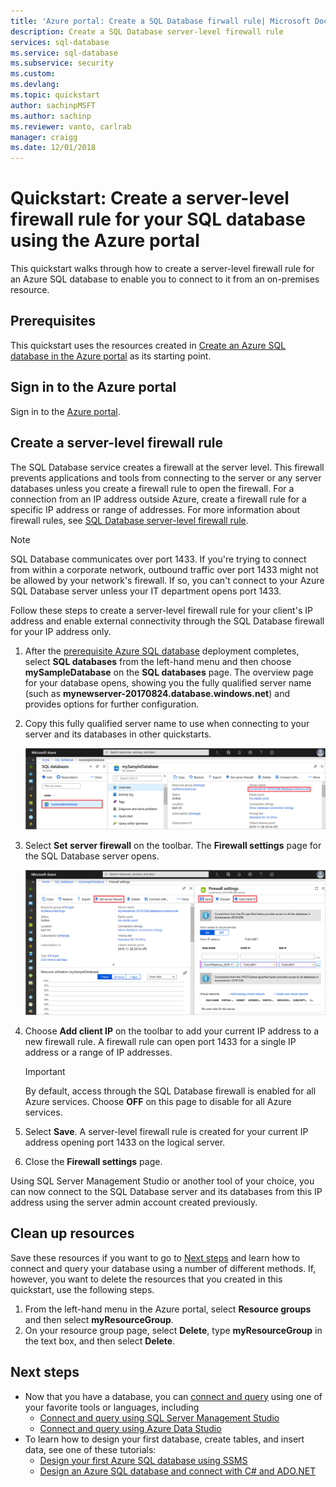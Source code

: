 ```yaml
---
title: 'Azure portal: Create a SQL Database firwall rule| Microsoft Docs'
description: Create a SQL Database server-level firewall rule
services: sql-database
ms.service: sql-database
ms.subservice: security
ms.custom: 
ms.devlang: 
ms.topic: quickstart
author: sachinpMSFT
ms.author: sachinp
ms.reviewer: vanto, carlrab
manager: craigg
ms.date: 12/01/2018
---
```

# Quickstart: Create a server-level firewall rule for your SQL database using the Azure portal

This quickstart walks through how to create a server-level firewall rule for an Azure SQL database to enable you to connect to it from an on-premises resource.

## Prerequisites

This quickstart uses the resources created in [Create an Azure SQL database in the Azure portal](sql-database-get-started-portal.md) as its starting point.

## Sign in to the Azure portal

Sign in to the [Azure portal](https://portal.azure.com/).

## Create a server-level firewall rule

The SQL Database service creates a firewall at the server level. This firewall prevents applications and tools from connecting to the server or any server databases unless you create a firewall rule to open the firewall. For a connection from an IP address outside Azure, create a firewall rule for a specific IP address or range of addresses. For more information about firewall rules, see [SQL Database server-level firewall rule](sql-database-firewall-configure.md).

> [!NOTE]
> SQL Database communicates over port 1433. If you're trying to connect from within a corporate network, outbound traffic over port 1433 might not be allowed by your network's firewall. If so, you can't connect to your Azure SQL Database server unless your IT department opens port 1433.
>

Follow these steps to create a server-level firewall rule for your client's IP address and enable external connectivity through the SQL Database firewall for your IP address only.

1. After the [prerequisite Azure SQL database](#prerequisites) deployment completes, select **SQL databases** from the left-hand menu and then choose **mySampleDatabase** on the **SQL databases** page. The overview page for your database opens, showing you the fully qualified server name (such as **mynewserver-20170824.database.windows.net**) and provides options for further configuration.

2. Copy this fully qualified server name to use when connecting to your server and its databases in other quickstarts.

   ![server name](./media/sql-database-get-started-portal/server-name.png)

3. Select **Set server firewall** on the toolbar. The **Firewall settings** page for the SQL Database server opens.

   ![server firewall rule](./media/sql-database-get-started-portal/server-firewall-rule.png)

4. Choose **Add client IP** on the toolbar to add your current IP address to a new firewall rule. A firewall rule can open port 1433 for a single IP address or a range of IP addresses.

   > [!IMPORTANT]
   > By default, access through the SQL Database firewall is enabled for all Azure services. Choose **OFF** on this page to disable for all Azure services.
   >

5. Select **Save**. A server-level firewall rule is created for your current IP address opening port 1433 on the logical server.

6. Close the **Firewall settings** page.

Using SQL Server Management Studio or another tool of your choice, you can now connect to the SQL Database server and its databases from this IP address using the server admin account created previously.

## Clean up resources

Save these resources if you want to go to [Next steps](#next-steps) and learn how to connect and query your database using a number of different methods. If, however, you want to delete the resources that you created in this quickstart, use the following steps.


1. From the left-hand menu in the Azure portal, select **Resource groups** and then select **myResourceGroup**.
2. On your resource group page, select **Delete**, type **myResourceGroup** in the text box, and then select **Delete**.

## Next steps

- Now that you have a database, you can [connect and query](sql-database-connect-query.md) using one of your favorite tools or languages, including
  - [Connect and query using SQL Server Management Studio](sql-database-connect-query-ssms.md)
  - [Connect and query using Azure Data Studio](https://docs.microsoft.com/sql/azure-data-studio/quickstart-sql-database?toc=/azure/sql-database/toc.json)
- To learn how to design your first database, create tables, and insert data, see one of these tutorials:
  - [Design your first Azure SQL database using SSMS](sql-database-design-first-database.md)
  - [Design an Azure SQL database and connect with C# and ADO.NET](sql-database-design-first-database-csharp.md)
